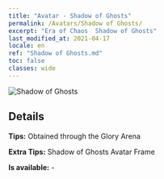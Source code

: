 ```yaml
---
title: "Avatar - Shadow of Ghosts"
permalink: /Avatars/Shadow of Ghosts/
excerpt: "Era of Chaos  Shadow of Ghosts"
last_modified_at: 2021-04-17
locale: en
ref: "Shadow of Ghosts.md"
toc: false
classes: wide
---
```

 ![Shadow of Ghosts](/images/a/avatarFrame_78.png)

## Details

 **Tips:** Obtained through the Glory Arena 

 **Extra Tips:** Shadow of Ghosts Avatar Frame 

 **Is available:**  - 

